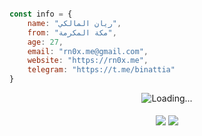 ```js

const info = {
    name: "ريان المالكي",
    from: "مكة المكرمة",
    age: 27,
    email: "rn0x.me@gmail.com",
    website: "https://rn0x.me",
    telegram: "https://t.me/binattia"
}

```

<p align="center">
  <img align="center" src = "https://profile-counter.glitch.me/rn0x/count.svg" alt ="Loading..."> <br><br>
  <img align="center" src = "https://github-readme-stats-git-masterrstaa-rickstaa.vercel.app/api/top-langs/?username=rn0x&custom_title=اللغات_الأكثر_إستخداماً&theme=merko&hide_langs_below=1&layout=compact">
  <img align="center" src = "https://github-readme-stats-git-masterrstaa-rickstaa.vercel.app/api?username=rn0x&custom_title=إحصائيات&show_icons=true&theme=merko&include_all_commits=true&hide=contribs,issues&count_private=true#gh-light-mode-only">

</p>

